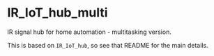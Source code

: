 # IR_IoT_hub_multi

IR signal hub for home automation - multitasking version.

This is based on `IR_IoT_hub`, so see that README for the main details.
